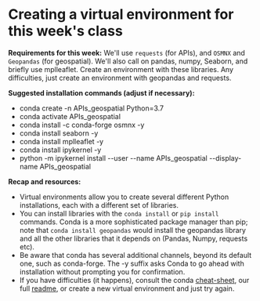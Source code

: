# Creating a virtual environment for this week's class

**Requirements for this week:** We'll use `requests` (for APIs), and `OSMNX` and `Geopandas` (for geospatial). We'll also call on pandas, numpy, Seaborn, and briefly use mplleaflet. Create an environment with these libraries. Any difficulties, just create an environment with geopandas and requests.

**Suggested installation commands (adjust if necessary):**

* conda create -n APIs_geospatial Python=3.7
* conda activate APIs_geospatial
* conda install -c conda-forge osmnx -y
* conda install seaborn -y
* conda install mplleaflet -y
* conda install ipykernel -y
* python -m ipykernel install --user --name APIs_geospatial --display-name APIs_geospatial 

**Recap and resources:**
* Virtual environments allow you to create several different Python installations, each with a different set of libraries.
* You can install libraries with the `conda install` or `pip install` commands. Conda is a more sophisticated package manager than pip; note that `conda install geopandas` would install the geopandas library and all the other libraries that it depends on (Pandas, Numpy, requests etc).
* Be aware that conda has several additional channels, beyond its default one, such as conda-forge. The -y suffix asks Conda to go ahead with installation without prompting you for confirmation.
* If you have difficulties (it happens), consult the conda [cheat-sheet](https://docs.conda.io/projects/conda/en/4.6.0/_downloads/52a95608c49671267e40c689e0bc00ca/conda-cheatsheet.pdf), our full [readme](https://github.com/worldbank/Python-for-Data-Science/blob/master/anaconda_virtual_environments.md), or create a new virtual environment and just try again.

